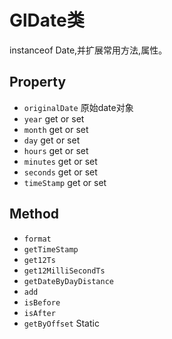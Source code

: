 # GlDate类

instanceof Date,并扩展常用方法,属性。

## Property

- `originalDate` 原始date对象
- `year` get or set
- `month` get or set
- `day` get or set
- `hours` get or set
- `minutes` get or set
- `seconds` get or set
- `timeStamp` get or set

## Method

- `format`
- `getTimeStamp`
- `get12Ts`
- `get12MilliSecondTs`
- `getDateByDayDistance`
- `add`
- `isBefore`
- `isAfter`
- `getByOffset` Static

